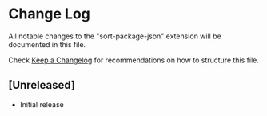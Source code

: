 # Change Log
All notable changes to the "sort-package-json" extension will be documented in this file.

Check [Keep a Changelog](http://keepachangelog.com/) for recommendations on how to structure this file.

## [Unreleased]
- Initial release